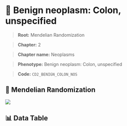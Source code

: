# 🧪 Benign neoplasm: Colon, unspecified

> **Root:** Mendelian Randomization

> **Chapter:** 2  

> **Chapter name:** Neoplasms

> **Phenotype:** Benign neoplasm: Colon, unspecified  

> **Code:** `CD2_BENIGN_COLON_NOS`

## 🧬 Mendelian Randomization  

<img src="/MR/Figures/Forward/CD2_BENIGN_COLON_NOS.png"/>

## 📊 Data Table

<CsvTableMRF src="/MR_Data/Forward/CD2_BENIGN_COLON_NOS.csv"/>
